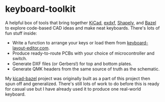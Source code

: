 # keyboard-toolkit

A helpful box of tools that bring together
[KiCad](https://gitlab.com/kicad/code/kicad),
[exdxf](https://ezdxf.mozman.at/),
[Shapely](https://github.com/Toblerity/Shapely), and
[Bazel](https://bazel.build/) to explore code-based CAD ideas and make
neat keyboards. There's lots of fun stuff inside:

* Write a function to arrange your keys or load them from
  [keyboard-layout-editor.com](http://www.keyboard-layout-editor.com/).
* Produce ready-to-route PCBs with your choice of microcontroller and
  switch.
* Generate DXF files (or Gerbers!) for top and bottom plates.
* Generate QMK headers from the same source of truth as the schematic.

My [kicad-bazel](https://github.com/kleinpa/kicad-bazel) project was
originally built as a part of this project then spun off and
generalized. There's still lots of work to do before this is ready for
casual use but I have already used it to produce one real-world
keyboard.
